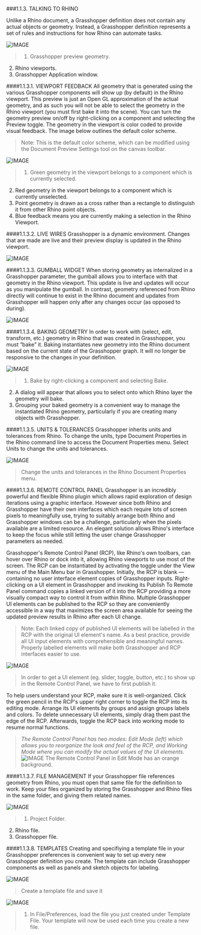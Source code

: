 ###1.1.3. TALKING TO RHINO

Unlike a Rhino document, a Grasshopper definition does not contain any actual
objects or geometry. Instead, a Grasshopper definition represents a set of
rules and instructions for how Rhino can automate tasks.

![IMAGE](images/1-1-3/1-1-3_001-talking-to-rhino.png)
>1. Grasshopper preview geometry.
2. Rhino viewports.
3. Grasshopper Application window.




####1.1.3.1. VIEWPORT FEEDBACK
All geometry that is generated using the various Grasshopper components will
show up (by default) in the Rhino viewport. This preview is just an Open GL
approximation of the actual geometry, and as such you will not be able to select
the geometry in the Rhino viewport (you must first bake it into the scene). You
can turn the geometry preview on/off by right-clicking on a component and
selecting the Preview toggle. The geometry in the viewport is color coded to
provide visual feedback. The image below outlines the default color scheme.

>Note: This is the default color scheme, which can be modified using the
Document Preview Settings tool on the canvas toolbar.

![IMAGE](images/1-1-3/1-1-3_002-viewport-feedback.png)
>1. Green geometry in the viewport belongs to a component which is currently selected.
2. Red geometry in the viewport belongs to a component which is currently unselected.
3. Point geometry is drawn as a cross rather than a rectangle to distinguish it from other Rhino point objects.
4. Blue feedback means you are currently making a selection in the Rhino Viewport.

####1.1.3.2. LIVE WIRES
Grasshopper is a dynamic environment. Changes that are made are live and their
preview display is updated in the Rhino viewport.

![IMAGE](images/1-1-3/1-1-3_003-live-wires.png)

####1.1.3.3. GUMBALL WIDGET
When storing geometry as internalized in a Grasshopper parameter, the gumball
allows you to interface with that geometry in the Rhino viewport. This update is
live and updates will occur as you manipulate the gumball. In contrast, geometry
referenced from Rhino directly will continue to exist in the Rhino document and
updates from Grasshopper will happen only after any changes occur (as opposed
to during).

![IMAGE](images/1-1-3/1-1-3_004-gumball.png)

####1.1.3.4. BAKING GEOMETRY
In order to work with (select, edit, transform, etc.) geometry in Rhino that was
created in Grasshopper, you must “bake” it. Baking instantiates new geometry
into the Rhino document based on the current state of the Grasshopper graph. It
will no longer be responsive to the changes in your definition.

![IMAGE](images/1-1-3/1-1-3_005-baking.png)
>1. Bake by right-clicking a component and selecting Bake.
2. A dialog will appear that allows you to select onto which Rhino layer the
geometry will bake.
3. Grouping your baked geometry is a convenient way to manage the instantiated
Rhino geometry, particularly if you are creating many objects with Grasshopper.


####1.1.3.5. UNITS & TOLERANCES
Grasshopper inherits units and tolerances from Rhino. To change the units,
type Document Properties in the Rhino command line to access the Document
Properties menu. Select Units to change the units and tolerances.

![IMAGE](images/1-1-3/1-1-3_006-units.png)
>Change the units and tolerances in the Rhino Document Properties menu.

####1.1.3.6. REMOTE CONTROL PANEL
Grasshopper is an incredibly powerful and flexible Rhino plugin which allows
rapid exploration of design iterations using a graphic interface. However since
both Rhino and Grasshopper have their own interfaces which each require lots of
screen pixels to meaningfully use, trying to suitably arrange both Rhino and
Grasshopper windows can be a challenge, particularly when the pixels available
are a limited resource. An elegant solution allows Rhino's interface to keep
the focus while still letting the user change Grasshopper parameters as needed.

Grasshopper's Remote Control Panel (RCP), like Rhino's own toolbars, can hover
over Rhino or dock into it, allowing Rhino viewports to use most of the screen.
The RCP can be instantiated by activating the toggle under the View menu of the
Main Menu bar in Grasshopper. Initially, the RCP is blank — containing no user
interface element copies of Grasshopper inputs.  Right-clicking on a UI element
in Grasshopper and invoking its Publish To Remote Panel command copies a linked
version of it into the RCP providing a more visually compact way to control it
from within Rhino. Multiple Grasshopper UI elements can be published to the RCP
so they are conveniently accessible in a way that maximizes the screen area
available for seeing the updated preview results in Rhino after each UI change.

>Note: Each linked copy of published UI elements will be labelled in the RCP
with the original UI element's name. As a best practice, provide all UI input
elements with comprehensible and meaningful names. Properly labelled elements
will make both Grasshopper and RCP interfaces easier to use.


![IMAGE](images/1-1-3/1-1-3_007-remote-control1.png)
> In order to get a UI element (eg. slider, toggle, button, etc.) to show up in
the Remote Control Panel, we have to first publish it.

To help users understand your RCP, make sure it is well-organized. Click the
green pencil in the RCP's upper right corner to toggle the RCP into its editing
mode. Arrange its UI elements by groups and assign groups labels and colors. To
delete unnecessary UI elements, simply drag them past the edge of the RCP.
Afterwards, toggle the RCP back into working mode to resume normal functions.

>_The Remote Control Panel has two modes: Edit Mode (left) which allows you to
reorganize the look and feel of the RCP, and Working Mode where you can modify
the actual values of the UI elements._
![IMAGE](images/1-1-3/1-1-3_008-remote-control2.png)
>The Remote Control Panel in Edit Mode has an orange background.




####1.1.3.7. FILE MANAGEMENT
If your Grasshopper file references geometry from Rhino, you must open that
same file for the definition to work. Keep your files organized by storing the
Grasshopper and Rhino files in the same folder, and giving them related names.

![IMAGE](images/1-1-3/1-1-3_009-file-management.png)
>1. Project Folder.
2. Rhino file.
3. Grasshopper file.

####1.1.3.8. TEMPLATES
Creating and specifiying a template file in your Grasshopper preferences is
convenient way to set up every new Grasshopper definition you create. The
template can include Grasshopper components as well as panels and sketch
objects for labeling.


![IMAGE](images/1-1-3/1-1-3_010-templates.png)
>Create a template file and save it

![IMAGE](images/1-1-3/1-1-3_011-templates2.png)
>1. In File/Preferences, load the file you just created under Template File.
Your template will now be used each time you create a new file.

